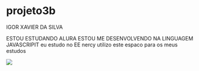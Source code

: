 # projeto3b

IGOR XAVIER DA SILVA

ESTOU ESTUDANDO ALURA
ESTOU ME DESENVOLVENDO NA LINGUAGEM JAVASCRIPIT
eu estudo no EE nercy
utilizo este espaco para os meus estudos

![](https://media.tenor.com/Z6GItCUN0rcAAAAM/vinicius-junior-vini-jr.gif)

